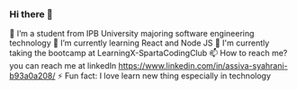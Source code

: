 ### Hi there 👋
🔭 I’m a student from IPB University majoring software engineering technology
🌱 I’m currently learning React and Node JS
🔭 I'm currently taking the bootcamp at LearningX-SpartaCodingClub
📫 How to reach me? you can reach me at linkedIn https://www.linkedin.com/in/assiva-syahrani-b93a0a208/
⚡ Fun fact: I love learn new thing especially in technology

<!--
**Assivaa/Assivaa** is a ✨ _special_ ✨ repository because its `README.md` (this file) appears on your GitHub profile.

Here are some ideas to get you started:

- 🔭 I’m currently working on ...
- 🌱 I’m currently learning React and Node JS
- 👯 I’m looking to collaborate on ...
- 🤔 I’m looking for help with ...
- 💬 Ask me about ...
- 📫 How to reach me: ...
- 😄 Pronouns: ...
- ⚡ Fun fact: I love learn new thing especially in technology
-->
